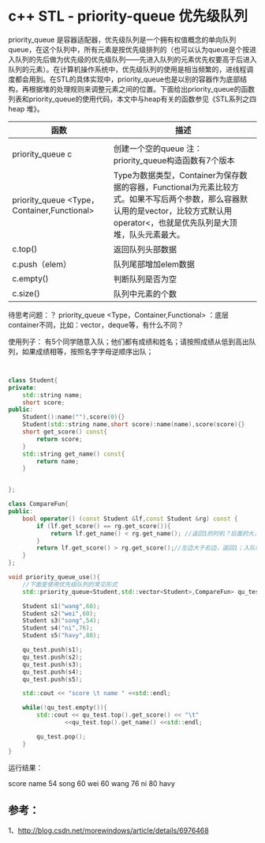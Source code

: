 # c++ STL - priority-queue 优先级队列



priority_queue 是容器适配器，优先级队列是一个拥有权值概念的单向队列queue，在这个队列中，所有元素是按优先级排列的（也可以认为queue是个按进入队列的先后做为优先级的优先级队列——先进入队列的元素优先权要高于后进入队列的元素）。在计算机操作系统中，优先级队列的使用是相当频繁的，进线程调度都会用到。在STL的具体实现中，priority_queue也是以别的容器作为底部结构，再根据堆的处理规则来调整元素之间的位置。下面给出priority_queue的函数列表和priority_queue的使用代码，本文中与heap有关的函数参见《STL系列之四 heap 堆》。


| 函数 | 描述 |
| --- | --- |
|  |  |
| priority_queue <ElemType> c |  创建一个空的queue  注：priority_queue构造函数有7个版本|
| priority_queue <Type，Container,Functional> | Type为数据类型，Container为保存数据的容器，Functional为元素比较方式。如果不写后两个参数，那么容器默认用的是vector，比较方式默认用operator<，也就是优先队列是大顶堆，队头元素最大。 |
| c.top() | 返回队列头部数据 |
| c.push（elem） | 队列尾部增加elem数据 |
| c.empty() | 判断队列是否为空 |
| c.size() | 队列中元素的个数 |

待思考问题：？
priority_queue <Type，Container,Functional> ：底层container不同，比如：vector，deque等，有什么不同？


使用列子：
有5个同学随意入队；他们都有成绩和姓名；请按照成绩从低到高出队列，如果成绩相等，按照名字字母逆顺序出队；

``` c++


class Student{
private:
    std::string name;
    short score;
public:
    Student():name(""),score(0){}
    Student(std::string name,short score):name(name),score(score){}
    short get_score() const{
        return score;
    }
    std::string get_name() const{
        return name;
    }


};

class CompareFun{
public:
    bool operator() (const Student &lf,const Student &rg) const {
        if (lf.get_score() == rg.get_score()){
            return lf.get_name() < rg.get_name(); //返回1的时机？后面的大，返回1，进行调整；把大的调整到前面
        }
        return lf.get_score() > rg.get_score();//左边大于右边，返回1；入队时，之前入队的元素大于后入队的，返回1，进行调整；
    }
};

void priority_queue_use(){
    //下面是使用优先级队列的常见形式
    std::priority_queue<Student,std::vector<Student>,CompareFun> qu_test;

    Student s1("wang",60);
    Student s2("wei",60);
    Student s3("song",54);
    Student s4("ni",76);
    Student s5("havy",80);

    qu_test.push(s1);
    qu_test.push(s2);
    qu_test.push(s3);
    qu_test.push(s4);
    qu_test.push(s5);

    std::cout << "score \t name " <<std::endl;

    while(!qu_test.empty()){
        std::cout << qu_test.top().get_score() << "\t"
                <<qu_test.top().get_name() <<std::endl;

        qu_test.pop();
    }
}

```
运行结果：

score   name 
54	 song
60	 wei
60	 wang
76	 ni
80	 havy


## 参考：
1、http://blog.csdn.net/morewindows/article/details/6976468



